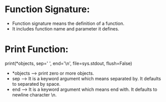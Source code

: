 # **Function Signature:**

* Function signature means the definition of a function.
* It includes function name and parameter it defines.

# **Print Function:**

print(*objects, sep=' ', end='\n', file=sys.stdout, flush=False)

* *objects --> print zero or more objects.
* sep --> It is a keyword argument which means separated by.
It defaults to separated by space.
* end --> It is a keyword argument which means end with.
It defaults to newline character \n.
  